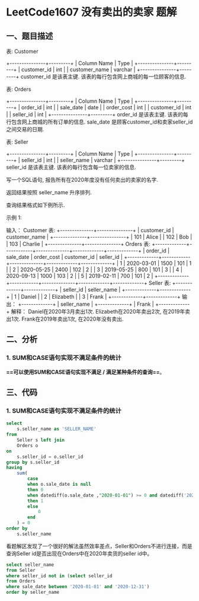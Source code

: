 # LeetCode1607 没有卖出的卖家 题解

## 一、题目描述

表: Customer

+---------------+---------+
| Column Name   | Type    |
+---------------+---------+
| customer_id   | int     |
| customer_name | varchar |
+---------------+---------+
customer_id 是该表主键.
该表的每行包含网上商城的每一位顾客的信息.


表: Orders

+---------------+---------+
| Column Name   | Type    |
+---------------+---------+
| order_id      | int     |
| sale_date     | date    |
| order_cost    | int     |
| customer_id   | int     |
| seller_id     | int     |
+---------------+---------+
order_id 是该表主键.
该表的每行包含网上商城的所有订单的信息.
sale_date 是顾客customer_id和卖家seller_id之间交易的日期.


表: Seller

+---------------+---------+
| Column Name   | Type    |
+---------------+---------+
| seller_id     | int     |
| seller_name   | varchar |
+---------------+---------+
seller_id 是该表主键.
该表的每行包含每一位卖家的信息.


写一个SQL语句, 报告所有在2020年度没有任何卖出的卖家的名字.

返回结果按照 seller_name 升序排列.

查询结果格式如下例所示.

 

示例 1:

输入：
Customer 表:
+--------------+---------------+
| customer_id  | customer_name |
+--------------+---------------+
| 101          | Alice         |
| 102          | Bob           |
| 103          | Charlie       |
+--------------+---------------+
Orders 表:
+-------------+------------+--------------+-------------+-------------+
| order_id    | sale_date  | order_cost   | customer_id | seller_id   |
+-------------+------------+--------------+-------------+-------------+
| 1           | 2020-03-01 | 1500         | 101         | 1           |
| 2           | 2020-05-25 | 2400         | 102         | 2           |
| 3           | 2019-05-25 | 800          | 101         | 3           |
| 4           | 2020-09-13 | 1000         | 103         | 2           |
| 5           | 2019-02-11 | 700          | 101         | 2           |
+-------------+------------+--------------+-------------+-------------+
Seller 表:
+-------------+-------------+
| seller_id   | seller_name |
+-------------+-------------+
| 1           | Daniel      |
| 2           | Elizabeth   |
| 3           | Frank       |
+-------------+-------------+
输出：
+-------------+
| seller_name |
+-------------+
| Frank       |
+-------------+
解释：
Daniel在2020年3月卖出1次.
Elizabeth在2020年卖出2次, 在2019年卖出1次.
Frank在2019年卖出1次, 在2020年没有卖出.



## 二、分析

### 1. SUM和CASE语句实现不满足条件的统计

**==可以使用SUM和CASE语句实现不满足 / 满足某种条件的查询==**。



## 三、代码

### 1. SUM和CASE语句实现不满足条件的统计

```sql
select
    s.seller_name as 'SELLER_NAME'
from
    Seller s left join
    Orders o
on
    s.seller_id = o.seller_id
group by s.seller_id
having
    sum(
        case 
        when o.sale_date is null
        then 0
        when datediff(o.sale_date ,"2020-01-01") >= 0 and datediff('2020-12-31', o.sale_date) >= 0
        then 1
        else
            0
        end
    ) = 0
order by
    s.seller_name
```



看题解区发现了一个很好的解法虽然效率差点，Seller和Orders不进行连接，而是查询Seller id是否出现在Orders中在2020年卖货的seller id中。

```sql
select seller_name
from Seller
where seller_id not in (select seller_id
from Orders
where sale_date between '2020-01-01' and '2020-12-31')
order by seller_name
```

